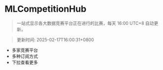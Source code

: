# MLCompetitionHub

> 一站式显示各大数据竞赛平台正在进行的比赛，每天 16:00 UTC+8 自动更新。
  
> 更新时间: 2025-02-17T16:00:31+0800 

* 多家竞赛平台
* 多种订阅方式
* 下拉查看更多